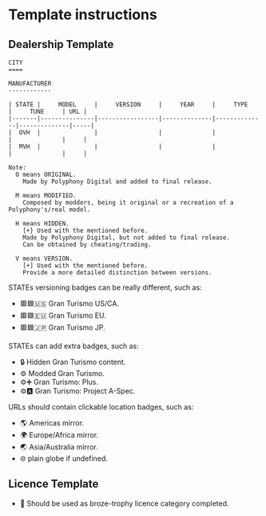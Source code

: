 Template instructions
=====================

Dealership Template
-------------------

```
CITY
====

MANUFACTURER
------------

| STATE |     MODEL     |     VERSION     |     YEAR     |     TYPE     |     TUNE     | URL |
|-------|---------------|-----------------|--------------|--------------|--------------|-----|
|  OVH  |               |                 |              |              |              |     |
|  MVH  |               |                 |              |              |              |     |

Note:
  O means ORIGINAL.
    Made by Polyphony Digital and added to final release.

  M means MODIFIED.
    Composed by modders, being it original or a recreation of a Polyphony's/real model.

  H means HIDDEN.
    [+} Used with the mentioned before.
    Made by Polyphony Digital, but not added to final release.
    Can be obtained by cheating/trading.

  V means VERSION.
    [+] Used with the mentioned before.
    Provide a more detailed distinction between versions.
```

STATEs versioning badges can be really different, such as:

- 🟥🟦🇺🇸 Gran Turismo US/CA.
- 🟥🟦🇪🇺 Gran Turismo EU.
- 🟥🟦🇯🇵 Gran Turismo JP.

STATEs can add extra badges, such as:

- 🔒 Hidden Gran Turismo content.
- ⚙️  Modded Gran Turismo.
- ⚙️➕ Gran Turismo: Plus.
- ⚙️🅰️ Gran Turismo: Project A-Spec.

URLs should contain clickable location badges, such as:

- 🌎 Americas mirror.
- 🌍 Europe/Africa mirror.
- 🌏 Asia/Australia mirror.
- 🌐 plain globe if undefined.

Licence Template
----------------

- 🔰 Should be used as broze-trophy licence category completed.

